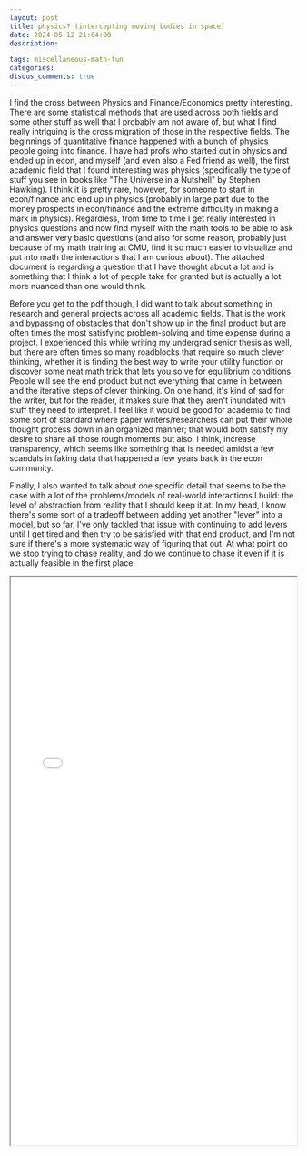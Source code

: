 ```yaml
---
layout: post
title: physics? (intercepting moving bodies in space)
date: 2024-05-12 21:04:00
description: 

tags: miscellaneous-math-fun
categories:
disqus_comments: true
---
```


I find the cross between Physics and Finance/Economics pretty interesting. There are some statistical methods that are used across both fields and some other stuff as well that I probably am not aware of, but what I find really intriguing is the cross migration of those in the respective fields. The beginnings of quantitative finance happened with a bunch of physics people going into finance. I have had profs who started out in physics and ended up in econ, and myself (and even also a Fed friend as well), the first academic field that I found interesting was physics (specifically the type of stuff you see in books like "The Universe in a Nutshell" by Stephen Hawking). I think it is pretty rare, however, for someone to start in econ/finance and end up in physics (probably in large part due to the money prospects in econ/finance and the extreme difficulty in making a mark in physics). Regardless, from time to time I get really interested in physics questions and now find myself with the math tools to be able to ask and answer very basic questions (and also for some reason, probably just because of my math training at CMU, find it so much easier to visualize and put into math the interactions that I am curious about). The attached document is regarding a question that I have thought about a lot and is something that I think a lot of people take for granted but is actually a lot more nuanced than one would think.

Before you get to the pdf though, I did want to talk about something in research and general projects across all academic fields. That is the work and bypassing of obstacles that don't show up in the final product but are often times the most satisfying problem-solving and time expense during a project. I experienced this while writing my undergrad senior thesis as well, but there are often times so many roadblocks that require so much clever thinking, whether it is finding the best way to write your utility function or discover some neat math trick that lets you solve for equilibrium conditions. People will see the end product but not everything that came in between and the iterative steps of clever thinking. On one hand, it's kind of sad for the writer, but for the reader, it makes sure that they aren't inundated with stuff they need to interpret. I feel like it would be good for academia to find some sort of standard where paper writers/researchers can put their whole thought process down in an organized manner; that would both satisfy my desire to share all those rough moments but also, I think, increase transparency, which seems like something that is needed amidst a few scandals in faking data that happened a few years back in the econ community.

Finally, I also wanted to talk about one specific detail that seems to be the case with a lot of the problems/models of real-world interactions I build: the level of abstraction from reality that I should keep it at. In my head, I know there's some sort of a tradeoff between adding yet another "lever" into a model, but so far, I've only tackled that issue with continuing to add levers until I get tired and then try to be satisfied with that end product, and I'm not sure if there's a more systematic way of figuring that out. At what point do we stop trying to chase reality, and do we continue to chase it even if it is actually feasible in the first place.

<iframe src="{{ '/assets/pdf/Intercepting Moving Bodies in Space.pdf' | relative_url }}" width="100%" height="1000px"></iframe>
